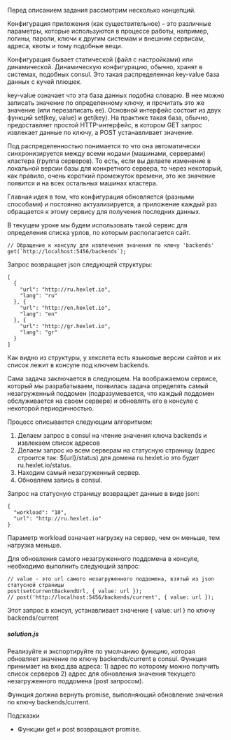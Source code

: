 Перед описанием задания рассмотрим несколько концепций.

Конфигурация приложения (как существительное) – это различные параметры, которые используются в процессе работы, например, логины, пароли, ключи к другим системам и внешним сервисам, адреса, квоты и тому подобные вещи.

Конфигурация бывает статической (файл с настройками) или динамической. Динамическую конфигурацию, обычно, хранят в системах, подобных consul. Это такая распределенная key-value база данных с кучей плюшек.

key-value означает что эта база данных подобна словарю. В нее можно записать значение по определенному ключу, и прочитать это же значение (или перезаписать ее). Основной интерфейс состоит из двух функций set(key, value) и get(key). На практике такая база, обычно, предоставляет простой HTTP-интерфейс, в котором GET запрос извлекает данные по ключу, а POST устанавливает значение.

Под распределенностью понимается то что она автоматически синхронизируется между всеми нодами (машинами, серверами) кластера (группа серверов). То есть, если вы делаете изменение в локальной версии базы для конкретного сервера, то через некоторый, как правило, очень короткий промежуток времени, это же значение появится и на всех остальных машинах кластера.

Главная идея в том, что конфигурация обновляется (разными способами) и постоянно актуализируется, а приложение каждый раз обращается к этому сервису для получения последних данных.

В текущем уроке мы будем использовать такой сервис для определения списка урлов, по которым располагается сайт.
```
// Обращение к консулу для извлечения значения по ключу 'backends'
get(`http://localhost:5456/backends`);
```

Запрос возвращает json следующей структуры:
```
[
  {
    "url": "http://ru.hexlet.io",
    "lang": "ru"
  }, {
    "url": "http://en.hexlet.io",
    "lang": "en"
  }, {
    "url": "http://gr.hexlet.io",
    "lang": "gr"
  }
]
```

Как видно из структуры, у хекслета есть языковые версии сайтов и их список лежит в консуле под ключем backends.

Сама задача заключается в следующем. На воображаемом сервисе, который мы разрабатываем, появилась задача определять самый незагруженный поддомен (подразумевается, что каждый поддомен обслуживается на своем сервере) и обновлять его в консуле с некоторой периодичностью.

Процесс описывается следующим алгоритмом:

1. Делаем запрос в consul на чтение значения ключа backends и извлекаем список адресов
2. Делаем запрос ко всем серверам на статусную страницу (адрес строится так: ${url}/status) для домена ru.hexlet.io это будет ru.hexlet.io/status.
3. Находим самый незагруженный сервер.
4. Обновляем запись в consul.

Запрос на статусную страницу возвращает данные в виде json:
```
{
  "workload": "10",
  "url": "http://ru.hexlet.io"
}
```
Параметр workload означает нагрузку на сервер, чем он меньше, тем нагрузка меньше.

Для обновления самого незагруженного поддомена в консуле, необходимо выполнить следующий запрос:
```
// value - это url самого незагруженного поддомена, взятый из json статусной страницы
post(setCurrentBackendUrl, { value: url });
// post('http://localhost:5456/backends/current', { value: url });
```

Этот запрос в консул, устанавливает значение { value: url } по ключу backends/current

##### solution.js
Реализуйте и экспортируйте по умолчанию функцию, которая обновляет значение по ключу backends/current в consul. Функция принимает на вход два адреса: 1) адрес по которому можно получить список серверов 2) адрес для обновления значения текущего незагруженного поддомена (post запросом).

Функция должна вернуть promise, выполняющий обновление значения по ключу backends/current.

Подсказки
* Функции get и post возвращают promise.